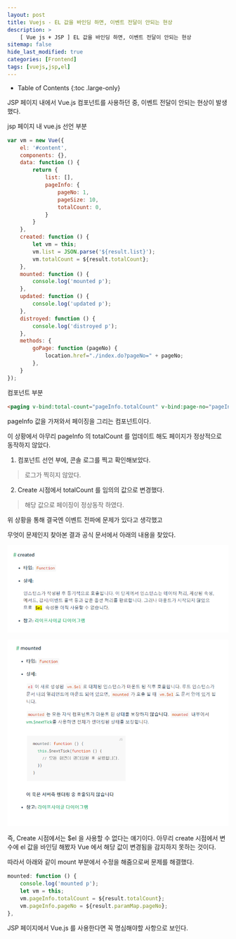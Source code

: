```yaml
---
layout: post
title: Vuejs - EL 값을 바인딩 하면, 이벤트 전달이 안되는 현상
description: >
    [ Vue js + JSP ] EL 값을 바인딩 하면, 이벤트 전달이 안되는 현상
sitemap: false
hide_last_modified: true
categories: [Frontend]
tags: [vuejs,jsp,el]
---
```


- Table of Contents
{:toc .large-only}

JSP 페이지 내에서 Vue.js 컴포넌트를 사용하던 중, 이벤트 전달이 안되는 현상이 발생했다.

jsp 페이지 내 vue.js 선언 부분
```js
var vm = new Vue({
	el: '#content',
	components: {},
	data: function () {
		return {
        	list: [],
			pageInfo: {
				pageNo: 1,
				pageSize: 10,
				totalCount: 0,
			}
		}
	},
	created: function () {
		let vm = this;
		vm.list = JSON.parse('${result.list}');
		vm.totalCount = ${result.totalCount};
	},
	mounted: function () {
		console.log('mounted p');
	},
	updated: function () {
		console.log('updated p');
	},
	distroyed: function () {
		console.log('distroyed p');
	},
	methods: {
		goPage: function (pageNo) {
			location.href="./index.do?pageNo=" + pageNo;
		},
	}
});
```

컴포넌트 부분
```html
<paging v-bind:total-count="pageInfo.totalCount" v-bind:page-no="pageInfo.pageNo" v-bind:opts="pageInfo" @update:page="goPage"></paging>
```

pageInfo 값을 가져와서 페이징을 그리는 컴포넌트이다.

이 상황에서 아무리 pageInfo 의 totalCount 를 업데이트 해도 페이지가 정상적으로 동작하지 않았다.


1. 컴포넌트 선언 부에, 콘솔 로그를 찍고 확인해보았다.

> 로그가 찍히지 않았다.

2. Create 시점에서 totalCount 를 임의의 값으로 변경했다.

> 해당 값으로 페이징이 정상동작 하였다.



위 상황을 통해 결국엔 이벤트 전파에 문제가 있다고 생각했고

무엇이 문제인지 찾아본 결과 공식 문서에서 아래의 내용을 찾았다.

![vuejsp1](/assets/img/Vuejs/vuejsp1.png)

![vuejsp2](/assets/img/Vuejs/vuejsp2.png)


즉, Create 시점에서는 $el 을 사용할 수 없다는 얘기이다. 아무리 create 시점에서 변수에 el 값을 바인딩 해봤자 Vue 에서 해당 값이 변경됨을 감지하지 못하는 것이다. 

따라서 아래와 같이 mount 부분에서 수정을 해줌으로써 문제를 해결했다.
```js
mounted: function () {
	console.log('mounted p');
	let vm = this;
	vm.pageInfo.totalCount = ${result.totalCount};
	vm.pageInfo.pageNo = ${result.paramMap.pageNo};
},
```

JSP 페이지에서 Vue.js 를 사용한다면 꼭 명심해야할 사항으로 보인다.








